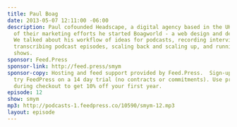 ```yaml
---
title: Paul Boag
date: 2013-05-07 12:11:00 -06:00
description: Paul cofounded Headscape, a digital agency based in the UK, and as part
  of their marketing efforts he started Boagworld ‐ a web design and development podcast.
  We talked about his workflow of ideas for podcasts, recording interviews at conferences,
  transcribing podcast episodes, scaling back and scaling up, and running seasonal
  shows.
sponsor: Feed.Press
sponsor-link: http://feed.press/smym
sponsor-copy: Hosting and feed support provided by Feed.Press.  Sign-up today and
  try FeedPress on a 14 day trial (no contracts or commitments). Use promo code "smym"
  during checkout to get 10% off your first year.
episode: 12
show: smym
mp3: http://podcasts-1.feedpress.co/10590/smym-12.mp3
layout: episode
---
```


